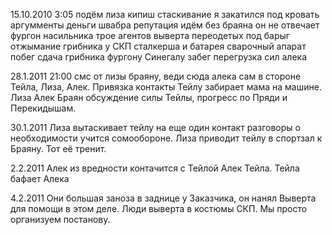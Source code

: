 15.10.2010 3:05
	подём 	лиза кипиш	стаскивание	я закатился под кровать
	аргумменты деньги швабра репутация
	идём без браяна он не отвечает
	фургон насильника
	трое агентов выверта переодетых под барыг
	отжымание грибника у СКП сталкерша и батарея
	сварочный апарат
	побег сдача грибника фургону Синегалу
	забег перегрузка сил алека

28.1.2011
21:00 смс от лизы браяну, веди сюда алека сам в стороне
Тейла, Лиза, Алек.  Привязка контакты
	Тейлу забирает мама на машине.
Лиза Алек Браян обсуждение силы Тейлы, прогресс по Пряди и Перекидышам.

30.1.2011
Лиза вытаскивает тейлу на еще один контакт
	разговоры о необходимости учится сомообороне.
	Лиза приводит тейлу в спортзал к Браяну. Тот её тренит.

2.2.2011
	Алек из вредности контачится с Тейлой Алек Тейла.
	Тейла бафает Алека

4.2.2011
	Они большая заноза в заднице у Заказчика, он нанял Выверта для помощи в этом деле.  Люди выверта в костюмы СКП.
	Мы просто организуем постанову.
	

